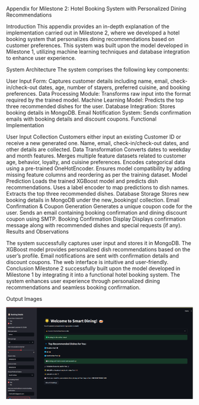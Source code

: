 Appendix for Milestone 2: Hotel Booking System with Personalized Dining Recommendations

Introduction This appendix provides an in-depth explanation of the implementation carried out in Milestone 2, where we developed a hotel booking system that personalizes dining recommendations based on customer preferences. This system was built upon the model developed in Milestone 1, utilizing machine learning techniques and database integration to enhance user experience.

System Architecture
The system comprises the following key components:

User Input Form: Captures customer details including name, email, check-in/check-out dates, age, number of stayers, preferred cuisine, and booking preferences.
Data Processing Module: Transforms raw input into the format required by the trained model.
Machine Learning Model: Predicts the top three recommended dishes for the user.
Database Integration: Stores booking details in MongoDB.
Email Notification System: Sends confirmation emails with booking details and discount coupons.
Functional Implementation

User Input Collection
Customers either input an existing Customer ID or receive a new generated one.
Name, email, check-in/check-out dates, and other details are collected.
Data Transformation
Converts dates to weekday and month features.
Merges multiple feature datasets related to customer age, behavior, loyalty, and cuisine preferences.
Encodes categorical data using a pre-trained OneHotEncoder.
Ensures model compatibility by adding missing feature columns and reordering as per the training dataset.
Model Prediction
Loads the trained XGBoost model and predicts dish recommendations.
Uses a label encoder to map predictions to dish names.
Extracts the top three recommended dishes.
Database Storage
Stores new booking details in MongoDB under the new_bookings!
 collection.
Email Confirmation & Coupon Generation
Generates a unique coupon code for the user.
Sends an email containing booking confirmation and dining discount coupon using SMTP.
Booking Confirmation Display
Displays confirmation message along with recommended dishes and special requests (if any).
Results and Observations

The system successfully captures user input and stores it in MongoDB.
The XGBoost model provides personalized dish recommendations based on the user’s profile.
Email notifications are sent with confirmation details and discount coupons.
The web interface is intuitive and user-friendly.
Conclusion Milestone 2 successfully built upon the model developed in Milestone 1 by integrating it into a functional hotel booking system. The system enhances user experience through personalized dining recommendations and seamless booking confirmation.

Output Images



![Image_Alt](https://github.com/Sreeja1318/guest-AI/blob/f9bdc59c5b1dd38a0cebd2a848e132d313bd552a/milestone2/hotelbooking.png)


